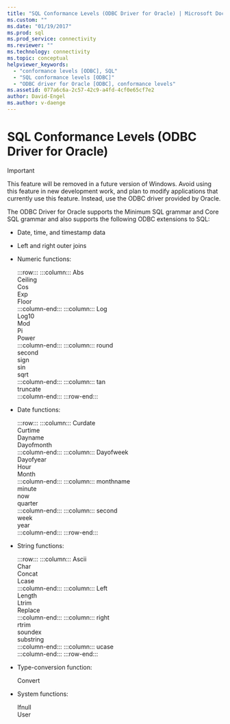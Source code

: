 ```yaml
---
title: "SQL Conformance Levels (ODBC Driver for Oracle) | Microsoft Docs"
ms.custom: ""
ms.date: "01/19/2017"
ms.prod: sql
ms.prod_service: connectivity
ms.reviewer: ""
ms.technology: connectivity
ms.topic: conceptual
helpviewer_keywords: 
  - "conformance levels [ODBC], SQL"
  - "SQL conformance levels [ODBC]"
  - "ODBC driver for Oracle [ODBC], conformance levels"
ms.assetid: 077a6c6a-2c57-42c9-a4fd-4cf0e65cf7e2
author: David-Engel
ms.author: v-daenge
---
```

# SQL Conformance Levels (ODBC Driver for Oracle)
> [!IMPORTANT]  
>  This feature will be removed in a future version of Windows. Avoid using this feature in new development work, and plan to modify applications that currently use this feature. Instead, use the ODBC driver provided by Oracle.  
  
 The ODBC Driver for Oracle supports the Minimum SQL grammar and Core SQL grammar and also supports the following ODBC extensions to SQL:  
  
-   Date, time, and timestamp data  
  
-   Left and right outer joins  
  
-   Numeric functions:  

    :::row:::
        :::column:::
            Abs  
            Ceiling  
            Cos  
            Exp  
            Floor  
        :::column-end:::
        :::column:::
            Log  
            Log10  
            Mod  
            Pi  
            Power  
        :::column-end:::
        :::column:::
            round  
            second  
            sign  
            sin  
            sqrt  
        :::column-end:::
        :::column:::
            tan  
            truncate  
        :::column-end:::
    :::row-end:::
    
-   Date functions:  

    :::row:::
        :::column:::
            Curdate  
            Curtime  
            Dayname  
            Dayofmonth  
        :::column-end:::
        :::column:::
            Dayofweek  
            Dayofyear  
            Hour  
            Month  
        :::column-end:::
        :::column:::
            monthname  
            minute  
            now  
            quarter  
        :::column-end:::
        :::column:::
            second  
            week  
            year  
        :::column-end:::
    :::row-end:::

-   String functions:  

    :::row:::
        :::column:::
            Ascii  
            Char  
            Concat  
            Lcase  
        :::column-end:::
        :::column:::
            Left  
            Length  
            Ltrim  
            Replace  
        :::column-end:::
        :::column:::
            right  
            rtrim  
            soundex  
            substring  
        :::column-end:::
        :::column:::
            ucase  
        :::column-end:::
    :::row-end:::

-   Type-conversion function:  

    Convert  

-   System functions:  
  
    Ifnull  
    User
